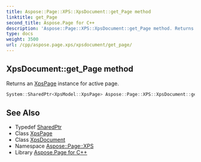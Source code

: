 ```yaml
---
title: Aspose::Page::XPS::XpsDocument::get_Page method
linktitle: get_Page
second_title: Aspose.Page for C++
description: 'Aspose::Page::XPS::XpsDocument::get_Page method. Returns an XpsPage instance for active page in C++.'
type: docs
weight: 3500
url: /cpp/aspose.page.xps/xpsdocument/get_page/
---
```

## XpsDocument::get_Page method


Returns an [XpsPage](../) instance for active page.

```cpp
System::SharedPtr<XpsModel::XpsPage> Aspose::Page::XPS::XpsDocument::get_Page()
```

## See Also

* Typedef [SharedPtr](../../../system/sharedptr/)
* Class [XpsPage](../../../aspose.page.xps.xpsmodel/xpspage/)
* Class [XpsDocument](../)
* Namespace [Aspose::Page::XPS](../../)
* Library [Aspose.Page for C++](../../../)
